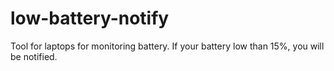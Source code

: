 # low-battery-notify

Tool for laptops for monitoring battery. If your battery low than 15%, you will be notified.